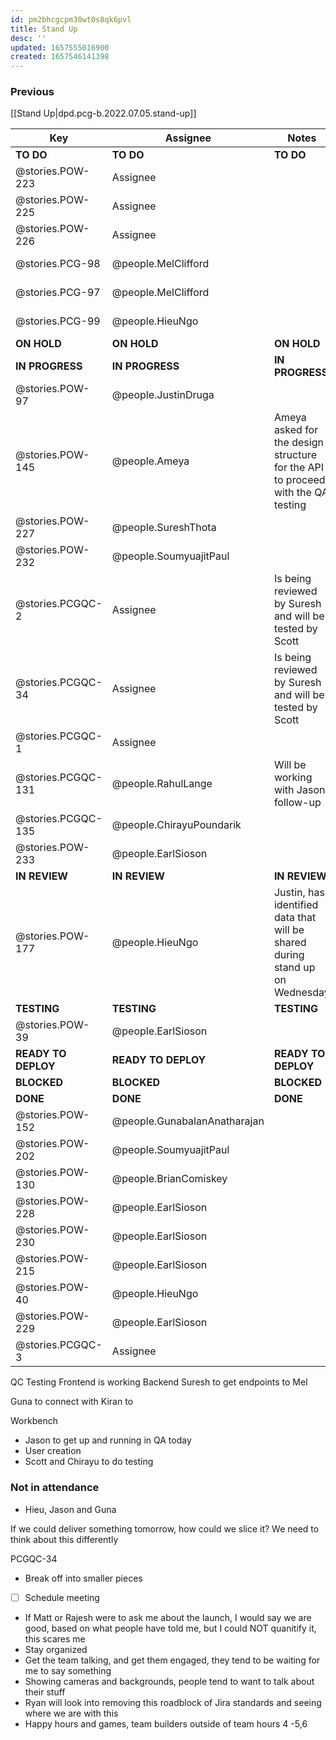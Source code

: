 ```yaml
---
id: pm2bhcgcpm30wt0s8qk6pvl
title: Stand Up
desc: ''
updated: 1657555016900
created: 1657546141398
---
```


### Previous

[[Stand Up|dpd.pcg-b.2022.07.05.stand-up]]

| Key                 | Assignee                     | Notes                                                                           | Components            |
| ------------------- | ---------------------------- | ------------------------------------------------------------------------------- | --------------------- |
| **TO DO**           | **TO DO**                    | **TO DO**                                                                       | **TO DO**             |
| @stories.POW-223    | Assignee                     |                                                                                 | Testing; UI Front End |
| @stories.POW-225    | Assignee                     |                                                                                 | Testing; UI Front End |
| @stories.POW-226    | Assignee                     |                                                                                 | Testing; UI Front End |
| @stories.PCG-98     | @people.MelClifford          |                                                                                 | Testing; UI Front End |
| @stories.PCG-97     | @people.MelClifford          |                                                                                 | Testing; UI Front End |
| @stories.PCG-99     | @people.HieuNgo              |                                                                                 | Testing; UI Front End |
| **ON HOLD**         | **ON HOLD**                  | **ON HOLD**                                                                     | **ON HOLD**           |
| **IN PROGRESS**     | **IN PROGRESS**              | **IN PROGRESS**                                                                 | **IN PROGRESS**       |
| @stories.POW-97     | @people.JustinDruga          |                                                                                 |                       |
| @stories.POW-145    | @people.Ameya                | Ameya asked for the design structure for the API to proceed with the QA testing | Microservices and API |
| @stories.POW-227    | @people.SureshThota          |                                                                                 | Testing; UI Front End |
| @stories.POW-232    | @people.SoumyuajitPaul       |                                                                                 | Testing; UI Front End |
| @stories.PCGQC-2    | Assignee                     | Is being reviewed by Suresh and will be tested by Scott                         |                       |
| @stories.PCGQC-34   | Assignee                     | Is being reviewed by Suresh and will be tested by Scott                         | Microservices and API |
| @stories.PCGQC-1    | Assignee                     |                                                                                 |                       |
| @stories.PCGQC-131  | @people.RahulLange           | Will be working with Jason, follow-up                                           |                       |
| @stories.PCGQC-135  | @people.ChirayuPoundarik     |                                                                                 | Testing; UI Front End |
| @stories.POW-233    | @people.EarlSioson           |                                                                                 |                       |
| **IN REVIEW**       | **IN REVIEW**                | **IN REVIEW**                                                                   | **ON HOLD**           |
| @stories.POW-177    | @people.HieuNgo              | Justin, has identified data that will be shared during stand up on Wednesday    |                       |
| **TESTING**         | **TESTING**                  | **TESTING**                                                                     | **BLOCKED**           |
| @stories.POW-39     | @people.EarlSioson           |                                                                                 | Testing; UI Front End |
| **READY TO DEPLOY** | **READY TO DEPLOY**          | **READY TO DEPLOY**                                                             | **BLOCKED**           |
| **BLOCKED**         | **BLOCKED**                  | **BLOCKED**                                                                     | **BLOCKED**           |
| **DONE**            | **DONE**                     | **DONE**                                                                        | **DONE**              |
| @stories.POW-152    | @people.GunabalanAnatharajan |                                                                                 |                       |
| @stories.POW-202    | @people.SoumyuajitPaul       |                                                                                 | Integration           |
| @stories.POW-130    | @people.BrianComiskey        |                                                                                 | Testing; UI Front End |
| @stories.POW-228    | @people.EarlSioson           |                                                                                 | Testing; UI Front End |
| @stories.POW-230    | @people.EarlSioson           |                                                                                 | Microservices and API |
| @stories.POW-215    | @people.EarlSioson           |                                                                                 |                       |
| @stories.POW-40     | @people.HieuNgo              |                                                                                 |                       |
| @stories.POW-229    | @people.EarlSioson           |                                                                                 |                       |
| @stories.PCGQC-3    | Assignee                     |                                                                                 |                       |

QC Testing
Frontend  is working
Backend
Suresh to get endpoints to Mel

Guna to connect with Kiran to  

Workbench

- Jason to get up and running in QA today
- User creation
- Scott and Chirayu to do testing  

### Not in attendance

- Hieu, Jason and Guna

If we could deliver something tomorrow,
 how could we slice it?  We need to think about this differently  

 PCGQC-34

- Break off into smaller pieces  
- [ ] Schedule meeting
- If Matt or Rajesh were to ask me about the launch, I would say we are good, based on what people have told me, but I could NOT quanitify it, this scares me
- Stay organized
- Get the team talking, and get them engaged, they tend to be waiting for me to say something
- Showing cameras and backgrounds, people tend to want to talk about their stuff
- Ryan will look into removing this roadblock of Jira standards and seeing where we are with this
- Happy hours and games, team builders outside of team hours 4 -5,6
